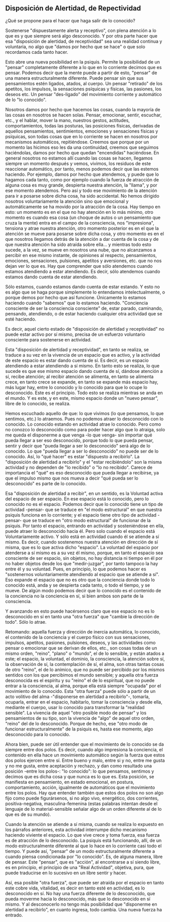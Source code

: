 ## Disposición de Alertidad, de Repectividad

¿Qué se propone para el hacer que haga salir de lo conocido?

Sostenerse "dispuestamente alerta y receptivo", con plena atención a lo que es y que siempre será algo desconocido. Y por otra parte hacer que esa "disposición de alertidad, de receptividad" sea una realidad continua y voluntaria, no algo que "damos por hecho que se hace" o que solo recordamos cada tanto hacer.

Esto abre una nueva posibilidad en la psiquis. Permite la posibilidad de un "pensar" completamente diferente a lo que en lo corriente decimos que es pensar. Podemos decir que la mente puede a partir de esto, "pensar" de una manera estructuralmente diferente. Puede pensar sin que sus pensamientos estén ligados, atados, al cuerpo. Un pensar "retirado" de los apetitos, los impulsos, la sensaciones psíquicas y físicas, las pasiones, los deseos etc. Un pensar "des-ligado" del movimiento corriente y automático de lo "lo conocido".

Nosotros damos por hecho que hacemos las cosas, cuando la mayoría de las cosas en nosotros se hacen solas. Pensar, emocionar, sentir, escuchar, etc., y el hablar, mover la mano, nuestros gestos, actitudes, comportamientos, todas las posturas, las posiciones físicas, derivadas de aquellos pensamientos, sentimientos, emociones y sensaciones físicas y psíquicas, son todas cosas que en lo corriente se hacen en nosotros por mecanismos automáticos, repitiéndose. Creemos que porque por un momento las hicimos eso les da una continuidad, creemos que seguimos haciéndolas, damos por hecho que quedan "encendidas" haciéndose. En general nosotros no estamos allí cuando las cosas se hacen, llegamos siempre un momento después y vemos, vivimos, los residuos de este reaccionar automático, por tanto, menos podemos decir que las estemos haciendo. Por ejemplo, damos por hecho que atendemos, y puede que lo hagamos cada tanto, como por ejemplo cuando la fuerza de atracción de alguna cosa es muy grande, despierta nuestra atención, la "llama", y por ese momento atendemos. Pero así y todo ese movimiento de la atención para ir a posarse sobre dicha cosa, ha sido accidental. No hemos dirigido nosotros voluntariamente la atención sino que emocional y automáticamente se ha movido por la atracción de la cosa. Hay tiempo en esto: un momento es en el que no hay atención en lo más mínimo, otro momento es cuando esa cosa (un choque de autos o un pensamiento que cruza la mente) entra en el campo de la consciencia, nos "impresiona", tensiona y atrae nuestra atención, otro momento posterior es en el que la atención se mueve para posarse sobre dicha cosa, y otro momento es en el que nosotros llegamos detrás de la atención a dar cuenta de la cosa y de que nuestra atención ha sido atraída sobre ella... y mientras todo esto sucede, a la vez, se mueve en nosotros una nube, que no alcanzamos a percibir en ese mismo instante, de opiniones al respecto, pensamientos, emociones, sensaciones, pulsiones, apetitos y aversiones, etc. que no nos dejan ver lo que es.
Hay que comprender que sólo atendemos cuando estamos atendiendo a estar atendiendo. Es decir, sólo atendemos cuando estamos dando cuenta de estar atendiendo.

Sólo estamos, cuando estamos dando cuenta de estar estando. Y esto no es algo que se haga porque simplemente lo entendamos intelectualmente, o porque demos por hecho que así funcione. Únicamente lo estamos haciendo cuando "sabemos" que lo estamos haciendo. "Conciencia consciente de ser la consciencia consciente" de, estar parado, caminando, pensando, atendiendo, o de estar haciendo cualquier otra actividad que se esté haciendo.

Es decir, aquel cierto estado de "disposición de alertidad y receptividad" no puede estar activo por sí mismo, precisa de un esfuerzo voluntario consciente para sostenerse en actividad.

Esta "disposición de alertidad y receptividad", en tanto se realiza, se traduce a su vez en la vivencia de un espacio que es activo, y la actividad de este espacio es estar dando cuenta de sí. Es decir, es un espacio atendiendo a estar atendiendo a sí mismo. En tanto esto se realiza, lo que sucede es que ese mismo espacio dando cuenta de sí, dándose atención a sí, recibe atención; al recibir atención se alimenta, en tanto se alimenta crece, en tanto crece se expande, en tanto se expande más espacio hay, más lugar hay, entre lo conocido y lo conocido para que lo ocupe lo desconocido. Este es el principio. Todo esto se realiza mientras se anda en el mundo. Y es este, y en este, mismo espacio donde un "nuevo pensar", libre de lo conocido, se realiza.

Hemos escuchado aquello de que: lo que vivimos (lo que pensamos, lo que sentimos, etc.) lo atraemos. Pues no podemos atraer lo desconocido con lo conocido. Lo conocido estando en actividad atrae lo conocido. Pero como no conozco lo desconocido como para poder hacer algo que lo atraiga, solo me queda el disponerme a que venga -lo que venga- sin importar qué pueda llegar a ser eso desconocido, porque todo lo que pueda pensar, sentir y decir que "pueda llegar a ser lo desconocido" será algo de lo conocido. Lo que "pueda llegar a ser lo desconocido" no puede ser de lo conocido. Así, lo "qué hacer" es estar "dispuesto a recibirlo". La "disposición de alertidad a recibirlo" y el "estar recibiéndolo" son la misma actividad y no dependen de "lo recibido" o "lo no recibido". Carece de importancia el "qué" es eso desconocido que pueda llegar a recibirse, ya que el impulso mismo que nos mueva a decir "qué pueda ser lo desconocido" es parte de lo conocido.

Esa "disposición de alertidad a recibir", en un sentido, es la Voluntad activa del espacio de ser espacio. En ese espacio está lo conocido, pero lo conocido no es el espacio. Podemos decir que lo conocido tiene un tipo de actividad -pensar- que se traduce en "el modo estructural" en que nuestra psiquis funciona en lo corriente; y el espacio tiene otro tipo de actividad -pensar- que se traduce en "otro modo estructural" de funcionar de la psiquis. Por tanto el espacio, entrando en actividad y sosteniéndose en ella, puede atraer lo desconocido hacia él. Pero solo cuando el espacio está Voluntariamente activo. Y sólo está en actividad cuando él se atiende a sí mismo. Es decir, cuando sostenemos nuestra atención en dirección de sí misma, que es lo que activa dicho "espacio". La voluntad del espacio por atenderse a sí mismo es a su vez él mismo, porque, en tanto el espacio sea consciente de ser espacio, sin objetos, no hay distancia ni tiempo en él por no haber objetos desde los que "medir-juzgar", por tanto tampoco la hay entre él y su voluntad. Pues, en principio, lo que podemos hacer es "sostenernos voluntariamente atendiendo al espacio que se atiende a sí". Eso expande el espacio que no es otro que la conciencia donde todo lo conocido está, anda y se despierta cada tanto, o todo el tiempo, y se mueve. De algún modo podemos decir que lo conocido es el contenido de la conciencia no la conciencia en sí, si bien ambos son parte de la consciencia.

Y avanzando en esto puede hacérsenos claro que ese espacio no es lo desconocido en sí en tanto una "otra fuerza" que "cambie la dirección de todo". Sólo lo atrae.

Retomando: aquella fuerza y dirección de inercia automática, lo conocido, el contenido de la conciencia y el cuerpo físico con sus sensaciones, impulsos, apetitos, pasiones, pulsiones, deseos, y las actividades como pensar o emocionar que se derivan de ellos, etc., son cosas todas de un mismo orden, "reino", "plano" o "mundo", el de lo sensible, y están atados a este; el espacio, la voluntad, el dominio, la consciencia, la atención sobre sí, la observación de sí, la contemplación de sí, el alma, son otras tantas cosas de otro "reino", el de lo anímico, que no puede ser percibido por los mismos sentidos con los que percibimos el mundo sensible; y aquella otra fuerza desconocida es el espíritu y su "reino" el de lo espiritual, que no puede entrar a la consciencia, al alma, porque ella está siempre "ocupada" por el movimiento de lo conocido. Esta "otra fuerza" puede sólo a partir de un acto volitivo del alma -"disponerse en alertidad a recibirlo"-, tomarla, ocuparla, entrar en el espacio, habitarlo, tomar la consciencia y desde ella, mediante el cuerpo, usar lo conocido para transformar la "realidad sensible". La vivencia de aquel "otro posible modo de pensar" y los pensamientos de su tipo, son la vivencia de "algo" de aquel otro orden, "reino" del de lo desconocido. Porque de hecho, ese "otro modo de funcionar estructuralmente" de la psiquis es, hasta ese momento, algo desconocido para lo conocido.

Ahora bien, puede ser útil entender que el movimiento de lo conocido se da siempre entre dos polos. Es decir, cuando algo impresiona la conciencia, el contenido en ella hace un movimiento automático según la fuerza que estos dos polos ejercen entre sí. Entre bueno y malo, entre si y no, entre me gusta y no me gusta, entre aceptación y rechazo, y dan como resultado una posición -entre los polos-: "lo conocido": lo que pensamos, sentimos y decimos que es dicha cosa y que nunca es lo que es. Esta posición, se manifiesta en pensamiento, en estado emocional, en postura, comportamiento, acción, igualmente de automáticos que el movimiento entre los polos. Hay que entender también que estos dos polos no son algo fijo como puede figurársenos, si no algo vivo, energético, dos corrientes, positiva-negativa, masculina-femenina (estas palabras intentan desde el lenguaje de lo material-sensible señalar algo de un orden diferente al de lo que es de su mundo).

Cuando la atención se atiende a sí misma, cuando se realiza lo expuesto en los párrafos anteriores, esta actividad interrumpe dicho mecanismo haciendo viviente el espacio. Lo que vive crece y toma fuerza, esa fuerza es de atracción de lo desconocido. La psiquis está funcionando, allí, de un modo estructuralmente diferente al que lo hace en lo corriente casi todo el tiempo. Y puede así, "pensar" de un modo estructuralmente diferente a cuando piensa condicionada por "lo conocido". Es, de alguna manera, libre de pensar. Este "pensar", que es "acción", al encontrarse a sí siendo libre, es en principio, el principio de una "Real Actividad", objetiva, pura, que puede traducirse en lo sucesivo en un libre sentir y hacer.

Así, esa posible "otra fuerza", que puede ser atraída por el espacio en tanto este cobre vida, vitalidad, es decir en tanto esté en actividad, es lo desconocido en sí. No hay una fuerza diferente de lo desconocido, que pueda moverme hacia lo desconocido, más que lo desconocido en sí mismo. Y al desconocerlo no tengo más posibilidad que "disponerme en alertidad a recibirlo", en cuanto ingresa, todo cambia. Una nueva fuerza ha entrado.